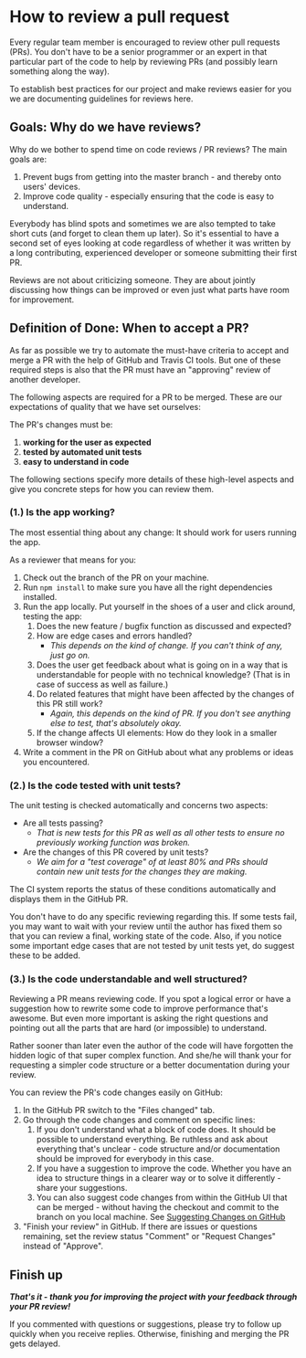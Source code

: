 # How to review a pull request
Every regular team member is encouraged to review other pull requests (PRs).
You don't have to be a senior programmer or an expert in that particular part of the code
to help by reviewing PRs (and possibly learn something along the way).

To establish best practices for our project and make reviews easier for you
we are documenting guidelines for reviews here.

## Goals: Why do we have reviews?
Why do we bother to spend time on code reviews / PR reviews?
The main goals are:

1. Prevent bugs from getting into the master branch - and thereby onto users' devices.
2. Improve code quality - especially ensuring that the code is easy to understand.

Everybody has blind spots
and sometimes we are also tempted to take short cuts (and forget to clean them up later).
So it's essential to have a second set of eyes looking at code
regardless of whether it was written by a long contributing, experienced developer
or someone submitting their first PR.

Reviews are not about criticizing someone.
They are about jointly discussing how things can be improved
or even just what parts have room for improvement.

## Definition of Done: When to accept a PR?
As far as possible we try to automate the must-have criteria to accept and merge a PR
with the help of GitHub and Travis CI tools.
But one of these required steps is also that the PR must have an "approving" review of another developer.

The following aspects are required for a PR to be merged.
These are our expectations of quality that we have set ourselves:

The PR's changes must be:
1. **working for the user as expected**
2. **tested by automated unit tests**
3. **easy to understand in code**

The following sections specify more details of these high-level aspects
and give you concrete steps for how you can review them.

### (1.) Is the app working?
The most essential thing about any change: It should work for users running the app.

As a reviewer that means for you:
1. Check out the branch of the PR on your machine.
2. Run `npm install` to make sure you have all the right dependencies installed.
3. Run the app locally.
Put yourself in the shoes of a user and click around, testing the app:
    1. Does the new feature / bugfix function as discussed and expected?
    2. How are edge cases and errors handled?
        * _This depends on the kind of change. If you can't think of any, just go on._
    3. Does the user get feedback about what is going on in a way that is understandable for people with no technical knowledge?
    (That is in case of success as well as failure.)
    4. Do related features that might have been affected by the changes of this PR still work?
        * _Again, this depends on the kind of PR. If you don't see anything else to test, that's absolutely okay._
    5. If the change affects UI elements: How do they look in a smaller browser window?
4. Write a comment in the PR on GitHub about what any problems or ideas you encountered.

### (2.) Is the code tested with unit tests?
The unit testing is checked automatically and concerns two aspects:
* Are all tests passing?
    * _That is new tests for this PR as well as all other tests to ensure no previously working function was broken._
* Are the changes of this PR covered by unit tests?
    * _We aim for a "test coverage" of at least 80% and PRs should contain new unit tests for the changes they are making._

The CI system reports the status of these conditions automatically and displays them in the GitHub PR.

You don't have to do any specific reviewing regarding this.
If some tests fail, you may want to wait with your review until the author has fixed them so that you can review a final, working state of the code.
Also, if you notice some important edge cases that are not tested by unit tests yet, do suggest these to be added.

### (3.) Is the code understandable and well structured?
Reviewing a PR means reviewing code.
If you spot a logical error or have a suggestion how to rewrite some code to improve performance that's awesome.
But even more important is asking the right questions and pointing out all the parts that are hard (or impossible) to understand.

Rather sooner than later even the author of the code will have forgotten the hidden logic of that super complex function.
And she/he will thank your for requesting a simpler code structure or a better documentation during your review.

You can review the PR's code changes easily on GitHub:
1. In the GitHub PR switch to the "Files changed" tab.
2. Go through the code changes and comment on specific lines:
    1. If you don't understand what a block of code does.
    It should be possible to understand everything.
    Be ruthless and ask about everything that's unclear - 
    code structure and/or documentation should be improved for everybody in this case.
    2. If you have a suggestion to improve the code.
    Whether you have an idea to structure things in a clearer way
    or to solve it differently - share your suggestions.
    3. You can also suggest code changes from within the GitHub UI that can be merged - without having the checkout and commit to the branch on you local machine. See [Suggesting Changes on GitHub](https://haacked.com/archive/2019/06/03/suggested-changes/)
3. "Finish your review" in GitHub.
If there are issues or questions remaining, set the review status "Comment" or "Request Changes" instead of "Approve".

## Finish up
**_That's it - thank you for improving the project with your feedback through your PR review!_**

If you commented with questions or suggestions, please try to follow up quickly when you receive replies.
Otherwise, finishing and merging the PR gets delayed.
